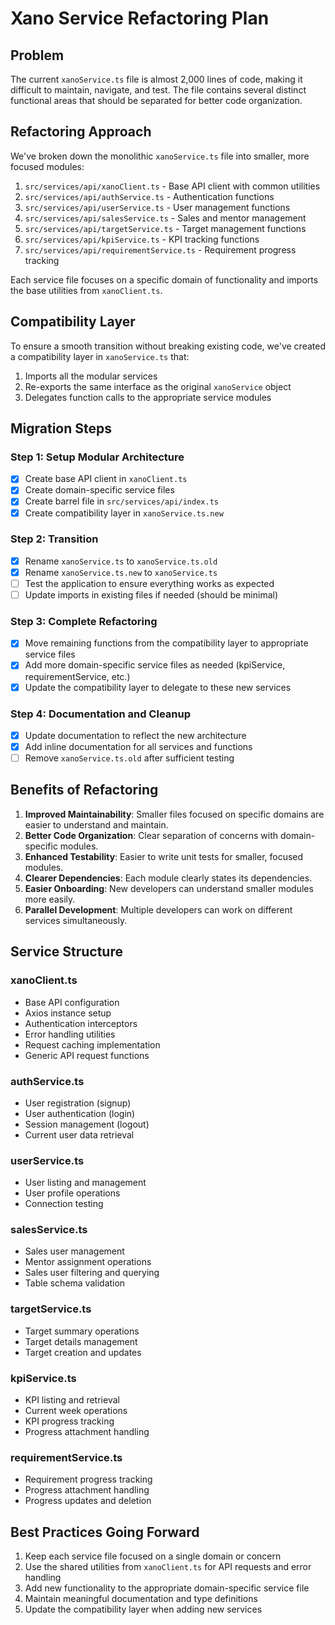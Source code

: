 # Xano Service Refactoring Plan

## Problem

The current `xanoService.ts` file is almost 2,000 lines of code, making it difficult to maintain, navigate, and test. The file contains several distinct functional areas that should be separated for better code organization.

## Refactoring Approach

We've broken down the monolithic `xanoService.ts` file into smaller, more focused modules:

1. `src/services/api/xanoClient.ts` - Base API client with common utilities
2. `src/services/api/authService.ts` - Authentication functions
3. `src/services/api/userService.ts` - User management functions
4. `src/services/api/salesService.ts` - Sales and mentor management
5. `src/services/api/targetService.ts` - Target management functions
6. `src/services/api/kpiService.ts` - KPI tracking functions
7. `src/services/api/requirementService.ts` - Requirement progress tracking

Each service file focuses on a specific domain of functionality and imports the base utilities from `xanoClient.ts`.

## Compatibility Layer

To ensure a smooth transition without breaking existing code, we've created a compatibility layer in `xanoService.ts` that:

1. Imports all the modular services
2. Re-exports the same interface as the original `xanoService` object
3. Delegates function calls to the appropriate service modules

## Migration Steps

### Step 1: Setup Modular Architecture
- [x] Create base API client in `xanoClient.ts`
- [x] Create domain-specific service files
- [x] Create barrel file in `src/services/api/index.ts`
- [x] Create compatibility layer in `xanoService.ts.new`

### Step 2: Transition
- [x] Rename `xanoService.ts` to `xanoService.ts.old`
- [x] Rename `xanoService.ts.new` to `xanoService.ts`
- [ ] Test the application to ensure everything works as expected
- [ ] Update imports in existing files if needed (should be minimal)

### Step 3: Complete Refactoring
- [x] Move remaining functions from the compatibility layer to appropriate service files
- [x] Add more domain-specific service files as needed (kpiService, requirementService, etc.)
- [x] Update the compatibility layer to delegate to these new services

### Step 4: Documentation and Cleanup
- [x] Update documentation to reflect the new architecture
- [x] Add inline documentation for all services and functions
- [ ] Remove `xanoService.ts.old` after sufficient testing

## Benefits of Refactoring

1. **Improved Maintainability**: Smaller files focused on specific domains are easier to understand and maintain.
2. **Better Code Organization**: Clear separation of concerns with domain-specific modules.
3. **Enhanced Testability**: Easier to write unit tests for smaller, focused modules.
4. **Clearer Dependencies**: Each module clearly states its dependencies.
5. **Easier Onboarding**: New developers can understand smaller modules more easily.
6. **Parallel Development**: Multiple developers can work on different services simultaneously.

## Service Structure

### xanoClient.ts
- Base API configuration
- Axios instance setup
- Authentication interceptors
- Error handling utilities
- Request caching implementation
- Generic API request functions

### authService.ts
- User registration (signup)
- User authentication (login)
- Session management (logout)
- Current user data retrieval

### userService.ts
- User listing and management
- User profile operations
- Connection testing

### salesService.ts
- Sales user management
- Mentor assignment operations
- Sales user filtering and querying
- Table schema validation

### targetService.ts
- Target summary operations
- Target details management
- Target creation and updates

### kpiService.ts
- KPI listing and retrieval
- Current week operations
- KPI progress tracking
- Progress attachment handling

### requirementService.ts
- Requirement progress tracking
- Progress attachment handling
- Progress updates and deletion

## Best Practices Going Forward

1. Keep each service file focused on a single domain or concern
2. Use the shared utilities from `xanoClient.ts` for API requests and error handling
3. Add new functionality to the appropriate domain-specific service file
4. Maintain meaningful documentation and type definitions
5. Update the compatibility layer when adding new services 